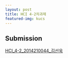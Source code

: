 ```yaml
---
layout: post
title: HCI 4-2차과제
featured-img: kucs
---
```


## Submission


[HCI_4-2_2014210044_김선욱](/assets/files/2014210044_HCI_4-2.pdf)